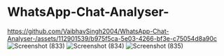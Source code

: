 # WhatsApp-Chat-Analyser-
https://github.com/VaibhavSingh2004/WhatsApp-Chat-Analyser-/assets/112901539/b975f5ca-5e03-4266-bf3e-c75054d8a90c
![Screenshot (833)](https://github.com/VaibhavSingh2004/WhatsApp-Chat-Analyser-/assets/112901539/a05e09eb-9e9f-4c26-9642-d1498fb811d6)
![Screenshot (834)](https://github.com/VaibhavSingh2004/WhatsApp-Chat-Analyser-/assets/112901539/0b3546e1-8d90-4261-ad4a-b100fe06df79)
![Screenshot (835)](https://github.com/VaibhavSingh2004/WhatsApp-Chat-Analyser-/assets/112901539/826e833c-c4ff-40f3-b4ec-cf36f7f78460)
